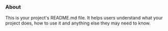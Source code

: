 

### About

This is your project's README.md file. It helps users understand what your
project does, how to use it and anything else they may need to know.
